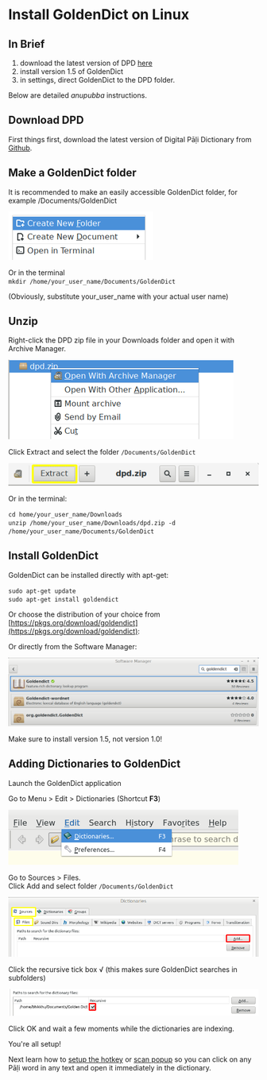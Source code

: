 # Install GoldenDict on Linux

## In Brief

1. download the latest version of DPD [here](https://github.com/digitalpalidictionary/digitalpalidictionary/releases)
2. install version 1.5 of GoldenDict
3. in settings, direct GoldenDict to the DPD folder.

Below are detailed *anupubba* instructions. 

## Download DPD

First things first, download the latest version of Digital Pāḷi Dictionary from [Github](https://github.com/digitalpalidictionary/digitalpalidictionary/releases).

## Make a GoldenDict folder

It is recommended to make an easily accessible GoldenDict folder, for example /Documents/GoldenDict

![create new folder](pics/linux-install/create%20new%20folder.png)

Or in the terminal\
`mkdir /home/your_user_name/Documents/GoldenDict`

(Obviously, substitute your_user_name with your actual user name)

## Unzip

Right-click the DPD zip file in your Downloads folder and open it with Archive Manager.

![archive manager](pics/linux-install/archive%20manager.png)

Click Extract and select the folder `/Documents/GoldenDict`

![extract](pics/linux-install/extract.png)

Or in the terminal:

`cd home/your_user_name/Downloads`\
`unzip /home/your_user_name/Downloads/dpd.zip -d /home/your_user_name/Documents/GoldenDict`

## Install GoldenDict

GoldenDict can be installed directly with apt-get:

`sudo apt-get update`\
`sudo apt-get install goldendict`

Or choose the distribution of your choice from [https://pkgs.org/download/goldendict](https://pkgs.org/download/goldendict):

Or directly from the Software Manager:

![software manager](pics/linux-install/software%20manager.png)

Make sure to install version 1.5, not version 1.0!

## Adding Dictionaries to GoldenDict

Launch the GoldenDict application

Go to Menu > Edit > Dictionaries (Shortcut **F3**)

![dictionaries F3](pics/linux-install/dictionaries%20F3.png)

Go to Sources > Files.\
Click Add and select folder `/Documents/GoldenDict`

![add](pics/linux-install/add.png)

Click the recursive tick box √ (this makes sure GoldenDict searches in subfolders)

![recursive](pics/linux-install/recursive.png)

Click OK and wait a few moments while the dictionaries are indexing.

You're all setup!

Next learn how to [setup the hotkey](https://digitalpalidictionary.github.io/setup_hotkey.md) or [scan popup](https://digitalpalidictionary.github.io/setup_scan_popup.md) so you can click on any Pāḷi word in any text and open it immediately in the dictionary.

